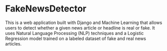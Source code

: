 # FakeNewsDetector
This is a web application built with Django and Machine Learning that allows users to detect whether a given news article or headline is real or fake. It uses Natural Language Processing (NLP) techniques and a Logistic Regression model trained on a labeled dataset of fake and real news articles.
